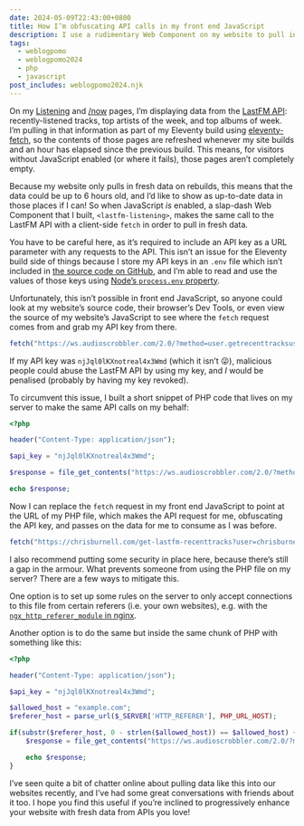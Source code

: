 ```yaml
---
date: 2024-05-09T22:43:00+0800
title: How I’m obfuscating API calls in my front end JavaScript
description: I use a rudimentary Web Component on my website to pull in data from the LastFM API, but I needed a way to prevent exposing my API key. To get around this, I put a short PHP script on my server that makes the API calls for me.
tags:
  - weblogpomo
  - weblogpomo2024
  - php
  - javascript
post_includes: weblogpomo2024.njk
---
```


On my [Listening](/listening/) and [/now](/now/) pages, I’m displaying data from the [LastFM API](https://www.last.fm/api): recently-listened tracks, top artists of the week, and top albums of week. I’m pulling in that information as part of my Eleventy build using [eleventy-fetch](https://github.com/11ty/eleventy-fetch), so the contents of those pages are refreshed whenever my site builds and an hour has elapsed since the previous build. This means, for visitors without JavaScript enabled (or where it fails), those pages aren’t completely empty.

Because my website only pulls in fresh data on rebuilds, this means that the data could be up to 6 hours old, and I’d like to show as up-to-date data in those places if I can! So when JavaScript *is* enabled, a slap-dash Web Component that I built, `<lastfm-listening>`, makes the same call to the LastFM API with a client-side `fetch` in order to pull in fresh data.

You have to be careful here, as it’s required to include an API key as a URL parameter with any requests to the API. This isn’t an issue for the Eleventy build side of things because I store my API keys in an `.env` file which isn’t included in [the source code on GitHub](https://github.com/chrisburnell/chrisburnell.com), and I’m able to read and use the values of those keys using [Node’s `process.env` property](https://nodejs.org/api/process.html#process_process_env).

Unfortunately, this isn’t possible in front end JavaScript, so anyone could look at my website’s source code, their browser’s Dev Tools, or even view the source of my website’s JavaScript to see where the `fetch` request comes from and grab my API key from there.

```javascript
fetch("https://ws.audioscrobbler.com/2.0/?method=user.getrecenttracksuser&api_key=njJql0lKXnotreal4x3Wmd&username=chrisburnell&format=json")
```

If my API key was `njJql0lKXnotreal4x3Wmd` (which it isn’t <c-emoji>😜</c-emoji>), malicious people could abuse the LastFM API by using my key, and *I* would be penalised (probably by having my key revoked).

To circumvent this issue, I built a short snippet of PHP code that lives on my server to make the same API calls on my behalf:

```php
<?php

header("Content-Type: application/json");

$api_key = "njJql0lKXnotreal4x3Wmd";

$response = file_get_contents("https://ws.audioscrobbler.com/2.0/?method=user.getrecenttracks&api_key=" . $api_key . "&format=json&user=" . $_GET["username"]);

echo $response;
```

Now I can replace the `fetch` request in my front end JavaScript to point at the URL of my PHP file, which makes the API request for me, obfuscating the API key, and passes on the data for me to consume as I was before.

```javascript
fetch("https://chrisburnell.com/get-lastfm-recenttracks?user=chrisburnell")
```

I also recommend putting some security in place here, because there’s still a gap in the armour. What prevents someone from using the PHP file on my server? There are a few ways to mitigate this.

One option is to set up some rules on the server to only accept connections to this file from certain referers (i.e. your own websites), e.g. with the [`ngx_http_referer_module` in nginx](https://nginx.org/en/docs/http/ngx_http_referer_module.html).

Another option is to do the same but inside the same chunk of PHP with something like this:

```php
<?php

header("Content-Type: application/json");

$api_key = "njJql0lKXnotreal4x3Wmd";

$allowed_host = "example.com";
$referer_host = parse_url($_SERVER['HTTP_REFERER'], PHP_URL_HOST);

if(substr($referer_host, 0 - strlen($allowed_host)) == $allowed_host) {
	$response = file_get_contents("https://ws.audioscrobbler.com/2.0/?method=user.getrecenttracks&api_key=" . $api_key . "&format=json&user=" . $_GET["username"]);

	echo $response;
}
```

I’ve seen quite a bit of chatter online about pulling data like this into our websites recently, and I’ve had some great conversations with friends about it too. I hope you find this useful if you’re inclined to progressively enhance your website with fresh data from APIs you love!
